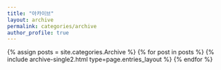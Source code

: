 ```yaml
---
title: "아카이브"
layout: archive
permalink: categories/archive
author_profile: true
---
```


{% assign posts = site.categories.Archive %}
{% for post in posts %} {% include archive-single2.html type=page.entries_layout %} {% endfor %}
